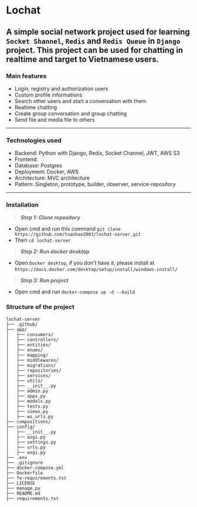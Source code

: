 # Lochat
A simple social network project used for learning `Socket Shannel`, `Redis` and `Redis Queue` in `Django` project. This project can be used for chatting in realtime and target to **Vietnamese** users.
---
### Main features
- Login, registry and authorization users
- Custom profile informations
- Search other users and start a conversation with them
- Realtime chatting
- Create group conversation and group chatting
- Send file and media file to others
---
### Technologies used
- Backend: Python with Django, Redis, Socket Channel, JWT, AWS S3 
- Frontend:
- Database: Postgres
- Deployment: Docker, AWS
- Architecture: MVC architecture
- Pattern: Singleton, prototype, builder, observer, service-repository
---
### Installation
> ***Step 1: Clone repository***
- Open cmd and run this command `git clone https://github.com/tuanhao2003/lochat-server.git`
- Then `cd lochat-server` 
> ***Step 2: Run docker desktop***
- Open `Docker desktop`, if you don't have it, please install at `https://docs.docker.com/desktop/setup/install/windows-install/` 
> ***Step 3: Run project***
- Open cmd and run `docker-compose up -d --build`
### Structure of the project
```
lochat-server
├── .github/
├── app/
│   ├── consumers/
│   ├── controllers/
│   ├── entities/
│   ├── enums/
│   ├── mapping/
│   ├── middlewares/
│   ├── migrations/
│   ├── repositories/
│   ├── services/
│   ├── utils/
│   ├── __init__.py
│   ├── admin.py
│   ├── apps.py
│   ├── models.py
│   ├── tests.py
│   ├── views.py
│   ├── ws_urls.py
├── compositions/
├── config/
│   ├── __init__.py
│   ├── asgi.py
│   ├── settings.py
│   ├── urls.py
│   ├── wsgi.py
├── .env
├── .gitignore
├── docker-compose.yml
├── Dockerfile
├── fe-requirements.txt
├── LICENSE
├── manage.py
├── README.md
├── requirements.txt
```

